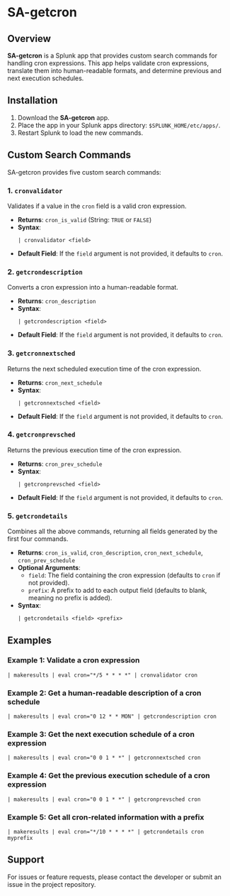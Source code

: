 # SA-getcron

## Overview
**SA-getcron** is a Splunk app that provides custom search commands for handling cron expressions. This app helps validate cron expressions, translate them into human-readable formats, and determine previous and next execution schedules.

## Installation
1. Download the **SA-getcron** app.
2. Place the app in your Splunk apps directory: `$SPLUNK_HOME/etc/apps/`.
3. Restart Splunk to load the new commands.

## Custom Search Commands
SA-getcron provides five custom search commands:

### 1. `cronvalidator`
Validates if a value in the `cron` field is a valid cron expression.
- **Returns**: `cron_is_valid` (String: `TRUE` or `FALSE`)
- **Syntax**:
  ```
  | cronvalidator <field>
  ```
- **Default Field**: If the `field` argument is not provided, it defaults to `cron`.

### 2. `getcrondescription`
Converts a cron expression into a human-readable format.
- **Returns**: `cron_description`
- **Syntax**:
  ```
  | getcrondescription <field>
  ```
- **Default Field**: If the `field` argument is not provided, it defaults to `cron`.

### 3. `getcronnextsched`
Returns the next scheduled execution time of the cron expression.
- **Returns**: `cron_next_schedule`
- **Syntax**:
  ```
  | getcronnextsched <field>
  ```
- **Default Field**: If the `field` argument is not provided, it defaults to `cron`.

### 4. `getcronprevsched`
Returns the previous execution time of the cron expression.
- **Returns**: `cron_prev_schedule`
- **Syntax**:
  ```
  | getcronprevsched <field>
  ```
- **Default Field**: If the `field` argument is not provided, it defaults to `cron`.

### 5. `getcrondetails`
Combines all the above commands, returning all fields generated by the first four commands.
- **Returns**: `cron_is_valid`, `cron_description`, `cron_next_schedule`, `cron_prev_schedule`
- **Optional Arguments**:
  - `field`: The field containing the cron expression (defaults to `cron` if not provided).
  - `prefix`: A prefix to add to each output field (defaults to blank, meaning no prefix is added).
- **Syntax**:
  ```
  | getcrondetails <field> <prefix>
  ```

## Examples
### Example 1: Validate a cron expression
```
| makeresults | eval cron="*/5 * * * *" | cronvalidator cron
```

### Example 2: Get a human-readable description of a cron schedule
```
| makeresults | eval cron="0 12 * * MON" | getcrondescription cron
```

### Example 3: Get the next execution schedule of a cron expression
```
| makeresults | eval cron="0 0 1 * *" | getcronnextsched cron
```

### Example 4: Get the previous execution schedule of a cron expression
```
| makeresults | eval cron="0 0 1 * *" | getcronprevsched cron
```

### Example 5: Get all cron-related information with a prefix
```
| makeresults | eval cron="*/10 * * * *" | getcrondetails cron myprefix
```

## Support
For issues or feature requests, please contact the developer or submit an issue in the project repository.
